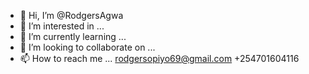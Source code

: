 - 👋 Hi, I’m @RodgersAgwa
- 👀 I’m interested in ...
- 🌱 I’m currently learning ...
- 💞️ I’m looking to collaborate on ...
- 📫 How to reach me ... rodgersopiyo69@gmail.com
+254701604116

<!---
RodgersAgwa/RodgersAgwa is a ✨ special ✨ repository because its `README.md` (this file) appears on your GitHub profile.
You can click the Preview link to take a look at your changes.
--->
